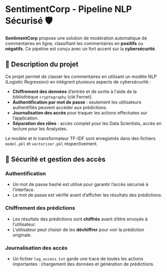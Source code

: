 # SentimentCorp - Pipeline NLP Sécurisé 🛡️

**SentimentCorp** propose une solution de modération automatique de commentaires en ligne, classifiant les commentaires en **positifs** ou **négatifs**. Ce pipeline est conçu avec un fort accent sur la **cybersécurité**.

## 🚀 Description du projet

Ce projet permet de classer les commentaires en utilisant un modèle NLP (Logistic Regression) en intégrant plusieurs aspects de cybersécurité :
- **Chiffrement des données** d’entrée et de sortie à l'aide de la bibliothèque `cryptography` (clé Fernet).
- **Authentification par mot de passe** : seulement les utilisateurs authentifiés peuvent accéder aux prédictions.
- **Journalisation des accès** pour traquer les actions effectuées sur l’application.
- **Séparation des rôles** : accès complet pour les Data Scientists, accès en lecture pour les Analystes.

Le modèle et le transformateur TF-IDF sont enregistrés dans des fichiers `model.pkl` et `vectorizer.pkl` respectivement.

## 🔐 Sécurité et gestion des accès

### Authentification
- Un mot de passe hashé est utilisé pour garantir l’accès sécurisé à l’interface.
- Le mot de passe est vérifié avant d’afficher les résultats des prédictions.

### Chiffrement des prédictions
- Les résultats des prédictions sont **chiffrés** avant d’être envoyés à l’utilisateur.
- L’utilisateur peut choisir de les **déchiffrer** pour voir la prédiction originale.

### Journalisation des accès
- Un fichier `log_access.txt` garde une trace de toutes les actions importantes : chargement des données et génération de prédictions.
